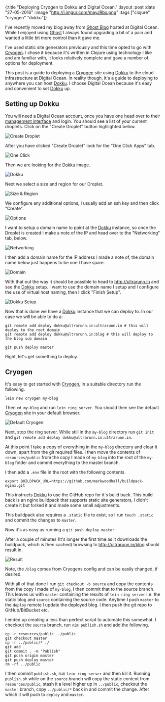 {:title  "Deploying Cryogen to Dokku and Digital Ocean."
 :layout :post
 :date   "27-05-2016"
 :image  "http://i.imgur.com/mayJRbx.png"
 :tags   ["clojure" "cryogen" "dokku"]}

 I've recently moved my blog away from [Ghost Blog](https://ghost.org/) hosted at Digital Ocean.
 While I enjoyed using [Ghost](https://ghost.org/) I always found upgrading a bit of a pain and
 wanted a little bit more control than it gave me.

 I've used static site generators previously and this time opted to go with [Cryogen](http://cryogenweb.org/). I chose
 it because it's written in Clojure using technology I like and am familiar with, it looks relatively complete and
 gave a number of options for deployment.

 This post is a guide to deploying a [Cryogen](http://cryogenweb.org/) site using [Dokku](https://github.com/dokku/dokku) to the cloud infrastructure at
 Digital Ocean. In reality though, it's a guide to deploying to anywhere you can host [Dokku](https://github.com/dokku/dokku). I choose Digital Ocean because
 it's easy and convenient to set [Dokku](https://github.com/dokku/dokku) up.

 ## Setting up Dokku

 You will need a Digital Ocean account, once you have one head over to their [management interface](https://cloud.digitalocean.com) and login. You should
 see a list of your current droplets. Click on the "Create Droplet" button highlighted below.

![Create Droplet](http://i.imgur.com/JrYNpxW.png)

After you have clicked "Create Droplet" look for the "One Click Apps" tab.

![One Click](http://i.imgur.com/kxgyEDy.png)

Then we are looking for the [Dokku](https://github.com/dokku/dokku) image.

![Dokku](http://i.imgur.com/j3d5nAF.png)

Next we select a size and region for our Droplet.

![Size & Region](http://i.imgur.com/PVkhwZp.png)

We configure any additional options, I usually add an ssh key and then click "Create".

![Options](http://i.imgur.com/qn1dFMM.png)

I want to setup a domain name to point at the [Dokku](https://github.com/dokku/dokku) instance, so once the Droplet is created I make a note of the IP and head over to the "Networking" tab, below.

![Networking](http://i.imgur.com/1tPlayj.png)

I then add a domain name for the IP address I made a note of, the domain name below just happens to be one I have spare.

![Domain](http://i.imgur.com/hVv0Gmh.png)

With that out the way it should be possible to head to http://ultrarunn.in and see the [Dokku](https://github.com/dokku/dokku) setup. I want to use the domain name I setup
and I configure the use of virtual host naming, then I click "Finish Setup".

![Dokku Setup](http://i.imgur.com/z0IJTwt.png)

Now that is done we have a [Dokku](https://github.com/dokku/dokku) instance that we can deploy to. In our case we will be able to do a:

```
git remote add deploy dokku@ultrarunn.in:ultrarunn.in # this will deploy to the root domain
git remote add deploy dokku@ultrarunn.in:blog # this will deploy to the blog sub domain

git push deploy master
```

Right, let's get something to deploy.

## Cryogen

It's easy to get started with [Cryogen](http://cryogenweb.org/), in a suitable directory run the following.

```
lein new cryogen my-blog
```

Then `cd my-blog` and run `lein ring server`. You should then see the default [Cryogen](http://cryogenweb.org/) site in your default browser.

![Default Cryogen](http://i.imgur.com/76qltCr.png)

Next, stop the ring server. While still in the `my-blog` directory run `git init` and `git remote add deploy dokku@ultrarunn.in:ultrarunn.in`.

At this point I take a copy of everything in the `my-blog` directory and  clear it down, apart from the git required files. I then move the contents of `resources/public`
from the copy I made of `my-blog` into the root of the `my-blog` folder and commit everything to the master branch.

I then add a `.env` file in the root with the following contents.

```
export BUILDPACK_URL=https://github.com/markwoodhall/buildpack-nginx.git
```

This instructs [Dokku](https://github.com/dokku/dokku) to use the GitHub repo for it's build back. This build back is an nginx buildpack that supports static site generators, I didn't create it but forked
it and made some small adjustments.

This buildpack also requires a `.static` file to exist, so I run `touch .static` and commit the changes to `master`.

Now it's as easy as running a `git push deploy master`.

After a couple of minutes (It's longer the first time as it downloads the buildpack, which is then cached) browsing to http://ultrarunn.in/blog should result in.

![Result](http://i.imgur.com/ylkBYfw.png)

Note, the `/blog` comes from Cryogens config and can be easily changed, if desired.

With all of that done I run `git checkout -b source` and copy the contents from the copy I made of `my-blog`, I then commit that to the source branch. This leaves us with
`master` containing the results of `lein ring server` i.e. the static blog and `source` containing the source code. Anytime I push `master` to the `deploy` remote I
update the deployed blog. I then push the git repo to GitHub/BitBucket etc.

I ended up creating a less than perfect script to automate this somewhat. I checkout the `source` branch, run `vim publish.sh` and add the following.
```
cp -r resources/public ../public
git checkout master
cp -r ../public/* ./
git add .
git commit . -m "Publish"
git push origin master
git push deploy master
rm -rf ../public
```
I then commit `publish.sh`, run `lein ring server` and then kill it. Running `publish.sh` while on the `source` branch will copy the static content
from `resources/public`, stash it a level higher up in `../public`, checkout the `master` branch, copy `../public/*` back in and commit the change. After which it
will push to `deploy` and `master`.
